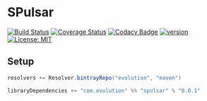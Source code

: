 # SPulsar
[![Build Status](https://github.com/evolution-gaming/spulsar/workflows/CI/badge.svg)](https://github.com/evolution-gaming/spulsar/actions?query=workflow%3ACI)
[![Coverage Status](https://coveralls.io/repos/evolution-gaming/spulsar/badge.svg)](https://coveralls.io/r/evolution-gaming/spulsar)
[![Codacy Badge](https://api.codacy.com/project/badge/Grade/d909ad4ee9544201a7026bd470d95521)](https://www.codacy.com/manual/evolution-gaming/spulsar?utm_source=github.com&amp;utm_medium=referral&amp;utm_content=evolution-gaming/spulsar&amp;utm_campaign=Badge_Grade)
[![version](https://api.bintray.com/packages/evolution/maven/spulsar/images/download.svg) ](https://bintray.com/evolution/maven/spulsar/_latestVersion)
[![License: MIT](https://img.shields.io/badge/License-MIT-yellowgreen.svg)](https://opensource.org/licenses/MIT)  

## Setup

```scala
resolvers += Resolver.bintrayRepo("evolution", "maven")

libraryDependencies += "com.evolution" %% "spulsar" % "0.0.1"
```
